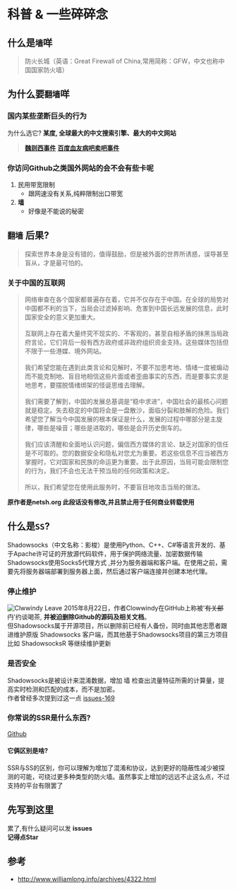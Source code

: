 # 科普 & 一些碎碎念

## 什么是`墙`咩

> 防火长城（英语：Great Firewall of China,常用简称：GFW，中文也称中国国家防火墙）

## 为什么要`翻墙`咩

### 国内某些垄断巨头的行为

为什么选它? **某度, 全球最大的中文搜索引擎、最大的中文网站**
> **[魏则西事件](https://www.zhihu.com/topic/20047674/hot)** **[百度血友病吧卖吧事件](https://www.zhihu.com/question/39322261)**

### 你访问Github之类国外网站的会不会有些卡呢

1. 民用带宽限制
    * 跟网速没有关系,纯粹限制出口带宽
2. **墙**
    * 好像是不能说的秘密

### 

## `翻墙` 后果?

>探索世界本身是没有错的，值得鼓励，但是被外面的世界所诱惑，误导甚至盲从，才是最可怕的。

### 关于中国的互联网
>网络审查在各个国家都普遍存在着，它并不仅存在于中国。在全球的局势对中国都不利的当下，当局会过滤掉影响、危害到中国长远发展的信息，此时国家安全的意义更加重大。  
<br>互联网上存在着大量终究不现实的、不客观的，甚至自相矛盾的抹黑当局政府言论，它们背后一般有西方政府或非政府组织资金支持。这些媒体包括但不限于一些港媒、境外网站。  
<br>我们希望您能在遇到此类言论和见解时，不要不加思考地、情绪一度被煽动而不能克制地、盲目地相信这些片面或者歪曲事实的东西，而是要事实求是地思考，要摆脱情绪绑架的怪诞思维去理解。  
<br>我们需要了解到，中国的发展总基调是“稳中求进”，中国社会的最核心问题就是稳定。失去稳定的中国将会是一盘散沙，面临分裂和肢解的危险。我们希望您了解当今中国发展的根本保证是什么，发展的过程中哪部分是主旋律，哪些是噪音；哪些是进取的，哪些是会开历史倒车的。  
<br>我们应该清醒和全面地认识问题，偏信西方媒体的言论、缺乏对国家的信任是不可取的。您的数据安全和隐私对您尤为重要。若这些信息不应当被西方掌握时，它对国家和民族的命运更为重要。出于此原因，当局可能会限制您的行为，我们不会也无法干预当局的任何政策和决定。  
<br>所以，我们希望您在使用此服务时，不要盲目地攻击当局的做法。  

**原作者是netsh.org 此段话没有修改,并且禁止用于任何商业转载使用**

## 什么是`SS`?

Shadowsocks（中文名称：影梭）是使用Python、C++、C#等语言开发的、基于Apache许可证的开放源代码软件，用于保护网络流量、加密数据传输<br>
Shadowsocks使用Socks5代理方式 ,并分为服务器端和客户端。在使用之前，需要先将服务器端部署到服务器上面，然后通过客户端连接并创建本地代理。

### **停止维护**
![Clwwindy Leave](http://p1.bpimg.com/4851/eaa7ce4ce8519543.jpg)
2015年8月22日，作者Clowwindy在GitHub上称被'~~有关部门~~'约谈喝茶, **并被迫删除Github的源码及相关文档**。<br>
但Shadowsocks属于开源项目，所以删除前已经有人备份，同时由其他志愿者跟进维护原版 Shadowsocks 客户端，而其他基于Shadowsocks项目的第三方项目比如 ShadowsocksR 等继续维护更新

### **是否安全**

Shadowsocks是被设计来混淆数据，增加 墙 检查出流量特征所需的计算量，提高实时检测和匹配的成本，而不是加密。<br>
作者曾经多次提到过这一点 [issues-169](https://github.com/shadowsocks/shadowsocks/issues/169)

### **你常说的SSR是什么东西?**

[Github](https://github.com/breakwa11/shadowsocks-rss)

#### 它俩区别是啥?
SSR与SS的区别，你可以理解为增加了混淆和协议，达到更好的隐蔽性减少被探测的可能，可绕过更多种类型的防火墙。虽然事实上增加的远远不止这么点，不过支持的平台有限罢了

## 先写到这里

累了,有什么疑问可以发 **issues**<br>
**记得点Star**

## 参考
* http://www.williamlong.info/archives/4322.html
